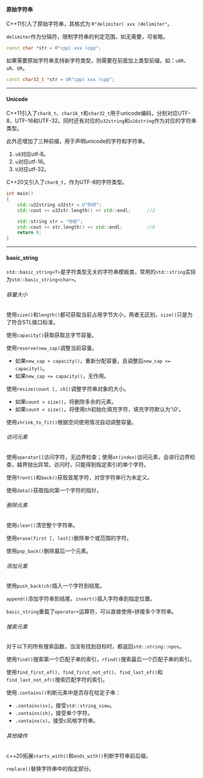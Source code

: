 #### 原始字符串

C++11引入了原始字符串，其格式为 `R"delimiter( xxx )delimiter"`。

`delimiter`作为分隔符，限制字符串的判定范围，如无需要，可省略。

```cpp
const char *str = R"cpp( xxx )cpp";
```

如果需要原始字符串支持新字符类型，则需要在前面加上类型前缀。如：`u8R`、`uR`、`UR`。

```cpp
const char32_t *str = UR"cpp( xxx )cpp";
```


***

#### Unicode

C++11引入了`char8_t`、`char16_t`和`char32_t`用于unicode编码，分别对应UTF-8、UTF-16和UTF-32。同时还有对应的`u32string`和`u16string`作为对应的字符串类型。

此外还增加了三种前缀，用于声明unicode的字符和字符串。
1. `u8`对应utf-8。
2. `u`对应utf-16。
3. `U`对应utf-32。

C++20又引入了`char8_t`，作为UTF-8的字符类型。

```cpp
int main()
{
    std::u32string u32str = U"你好";
    std::cout << u32str.length() << std::endl;		//2

    std::string str = "你好";
    std::cout << str.length() << std::endl;			//6
    return 0;
}
```

---

#### basic_string

`std::basic_string<T>`是字符类型无关的字符串模板类，常用的`std::string`实际为`std::basic_string<char>`。

###### 容量大小

使用`size()`和`length()`都可获取当前占用字节大小，两者无区别，`size()`只是为了符合STL接口标准。

使用`capacity()`获取获取总字节容量。

使用`reserve(new_cap)`调整当前容量。

* 如果`new_cap > capacity()`，重新分配容量，且调整后`new_cap <= capacity()`。
* 如果`new_cap <= capacity()`，无作用。

使用`resize(count [, ch])`调整字符串对象的大小。

* 如果`count > size()`，将删除多余的元素。
* 如果`count < size()`，将使用ch初始化填充字符，填充字符默认为'\0'。

使用`shrink_to_fit()`根据空间使用情况自动调整容量。

###### 访问元素

使用`operator[]`访问字符，无边界检查；使用`at(index)`访问元素，会进行边界检查，越界抛出异常。访问时，只能得到指定索引的单个字符。

使用`front()`和`back()`获取首尾字符，对空字符串行为未定义。

使用`data()`获取指向第一个字符的指针。

###### 删除元素

使用`clear()`清空整个字符串。

使用`erase(first [, last])`删除单个或范围的字符。

使用`pop_back()`删除最后一个元素。

###### 添加元素

使用`push_back(ch)`插入一个字符到结尾。

`append()`添加字符串到结尾，`insert()`插入字符串到指定位置。

`basic_string`重载了`operator+`运算符，可以直接使用`+`拼接多个字符串。

###### 搜索元素

对于以下的所有搜索函数，当没有找到目标时，都返回`std::string::npos`。

使用`find()`搜索第一个匹配子串的索引，`rfind()`搜索最后一个匹配子串的索引。

使用`find_first_of()`、`find_first_not_of()`、`find_last_of()`和`find_last_not_of()`搜索匹配字符的索引。

使用`.contains()`判断元素中是否存在给定子串：

* `.contains(sv)`，接受`std::string_view`。
* `.contains(ch)`，接受单个字符。
* `.contains(s)`，接受c风格字符串。

###### 其他操作

c++20拓展`starts_with()`和`ends_with()`判断字符串前后缀。

`replace()`替换字符串中的指定部分。
